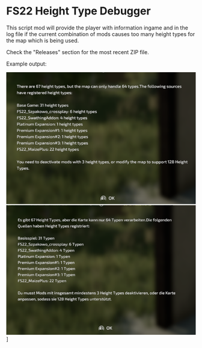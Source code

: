 # FS22 Height Type Debugger

This script mod will provide the player with information ingame and in the log file if the current combination of mods causes too many height types for the map which is being used.

Check the "Releases" section for the most recent ZIP file.

Example output:

![An image displaying the number of height types per mod](screenshots/image.png)
![The same image in German](screenshots/image_de.png)]